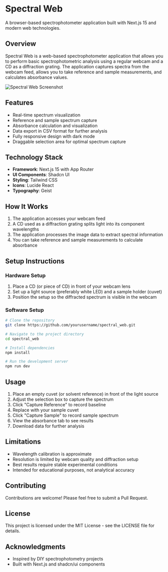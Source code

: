 # Spectral Web

A browser-based spectrophotometer application built with Next.js 15 and modern web technologies.

## Overview

Spectral Web is a web-based spectrophotometer application that allows you to perform basic spectrophotometric analysis using a regular webcam and a CD as a diffraction grating. The application captures spectra from the webcam feed, allows you to take reference and sample measurements, and calculates absorbance values.

![Spectral Web Screenshot](public/screenshot.png)

## Features

- Real-time spectrum visualization
- Reference and sample spectrum capture
- Absorbance calculation and visualization
- Data export in CSV format for further analysis
- Fully responsive design with dark mode
- Draggable selection area for optimal spectrum capture

## Technology Stack

- **Framework**: Next.js 15 with App Router
- **UI Components**: Shadcn UI
- **Styling**: Tailwind CSS
- **Icons**: Lucide React
- **Typography**: Geist

## How It Works

1. The application accesses your webcam feed
2. A CD used as a diffraction grating splits light into its component wavelengths
3. The application processes the image data to extract spectral information
4. You can take reference and sample measurements to calculate absorbance

## Setup Instructions

### Hardware Setup

1. Place a CD (or piece of CD) in front of your webcam lens
2. Set up a light source (preferably white LED) and a sample holder (cuvet)
3. Position the setup so the diffracted spectrum is visible in the webcam

### Software Setup

```bash
# Clone the repository
git clone https://github.com/yourusername/spectral_web.git

# Navigate to the project directory
cd spectral_web

# Install dependencies
npm install

# Run the development server
npm run dev
```

## Usage

1. Place an empty cuvet (or solvent reference) in front of the light source
2. Adjust the selection box to capture the spectrum
3. Click "Capture Reference" to record baseline
4. Replace with your sample cuvet
5. Click "Capture Sample" to record sample spectrum
6. View the absorbance tab to see results
7. Download data for further analysis

## Limitations

- Wavelength calibration is approximate
- Resolution is limited by webcam quality and diffraction setup
- Best results require stable experimental conditions
- Intended for educational purposes, not analytical accuracy

## Contributing

Contributions are welcome! Please feel free to submit a Pull Request.

## License

This project is licensed under the MIT License - see the LICENSE file for details.

## Acknowledgments

- Inspired by DIY spectrophotometry projects
- Built with Next.js and shadcn/ui components
